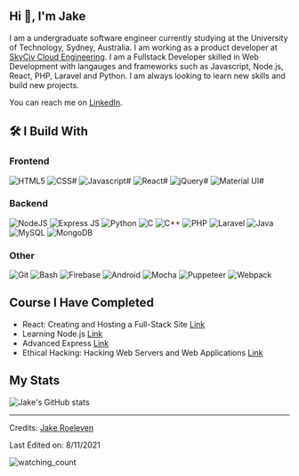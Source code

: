 ## Hi 👋, I'm Jake

I am a undergraduate software engineer currently studying at the University of Technology, Sydney, Australia. I am  working as a product developer at [SkyCiv Cloud Engineering](https://skyciv.com/). I am a Fullstack Developer skilled in Web Development with langauges and frameworks such as Javascript, Node.js, React, PHP, Laravel and Python. I am always looking to learn new skills and build new projects.

You can reach me on [LinkedIn](https://www.linkedin.com/in/jake-roeleven-70a861183/).

## 🛠 I Build With

### Frontend

![HTML5](https://img.shields.io/badge/HTML5-blue?&style=for-the-badge&logo=html5&logoColor=white)
![CSS#](https://img.shields.io/badge/CSS3-blue?&style=for-the-badge&logo=css3&logoColor=white)
![Javascript#](https://img.shields.io/badge/Javascript-blue?&style=for-the-badge&logo=javascript&logoColor=white)
![React#](https://img.shields.io/badge/React-blue?&style=for-the-badge&logo=react&logoColor=white)
![jQuery#](https://img.shields.io/badge/jQuery-blue?&style=for-the-badge&logo=jQuery&logoColor=white)
![Material UI#](https://img.shields.io/badge/Material_UI-blue?&style=for-the-badge&logo=materialui&logoColor=white)

### Backend

![NodeJS](https://img.shields.io/badge/Node_JS-blue?&style=for-the-badge&logo=nodedotjs&logoColor=white)
![Express JS](https://img.shields.io/badge/Express_JS-blue?&style=for-the-badge&logo=express&logoColor=white)
![Python](https://img.shields.io/badge/Python-blue?&style=for-the-badge&logo=python&logoColor=white)
![C](https://img.shields.io/badge/C-blue?&style=for-the-badge&logo=c&logoColor=white)
![C++](https://img.shields.io/badge/C++-blue?&style=for-the-badge&logo=cplusplus&logoColor=white)
![PHP](https://img.shields.io/badge/PHP-blue?&style=for-the-badge&logo=php&logoColor=white)
![Laravel](https://img.shields.io/badge/Laravel-blue?&style=for-the-badge&logo=laravel&logoColor=white)
![Java](https://img.shields.io/badge/Java-blue?&style=for-the-badge&logo=java&logoColor=white)
![MySQL](https://img.shields.io/badge/MySQL-blue?&style=for-the-badge&logo=mysql&logoColor=white&color=3280ad)
![MongoDB](https://img.shields.io/badge/Mongo_DB-blue?&style=for-the-badge&logo=mongodb&logoColor=white)

### Other

![Git](https://img.shields.io/badge/Git-blue?&style=for-the-badge&logo=git&logoColor=white&Color=c95410)
![Bash](https://img.shields.io/badge/Bash-blue?&style=for-the-badge&logo=gnubash&logoColor=white&Color=c95410)
![Firebase](https://img.shields.io/badge/Firebase-blue?&style=for-the-badge&logo=firebase&logoColor=white&Color=c95410)
![Android](https://img.shields.io/badge/Android-blue?&style=for-the-badge&logo=android&logoColor=white&Color=c95410)
![Mocha](https://img.shields.io/badge/Mocha-blue?&style=for-the-badge&logo=mocha&logoColor=white&Color=c95410)
![Puppeteer](https://img.shields.io/badge/Puppeteer-blue?&style=for-the-badge&logo=puppeteer&logoColor=white&Color=c95410)
![Webpack](https://img.shields.io/badge/Webpack-blue?&style=for-the-badge&logo=webpack&logoColor=white&Color=c95410)

## Course I Have Completed

- React: Creating and Hosting a Full-Stack Site [Link](https://www.linkedin.com/learning/react-creating-and-hosting-a-full-stack-site/react-for-full-stack-solutions)
- Learning Node.js [Link](https://www.linkedin.com/learning/learning-node-js-2/get-started-with-node-js)
- Advanced Express [Link](https://www.linkedin.com/learning/advanced-express/tackle-any-project-with-express)
- Ethical Hacking: Hacking Web Servers and Web Applications [Link](https://www.linkedin.com/learning/ethical-hacking-hacking-web-servers-and-web-applications/testing-to-make-sure-your-website-is-safe)

## My Stats

![Jake's GitHub stats](https://github-readme-stats.vercel.app/api?username=JakeRoeleven&count_private=true&show_icons=true&hide=contribs,issues)


-----
Credits: [Jake Roeleven](https://github.com/JakeRoeleven)

Last Edited on: 8/11/2021

<p align="left"> 
  <img src="https://komarev.com/ghpvc/?username=JakeRoeleven&color=brightgreen" alt="watching_count" />
</p>


